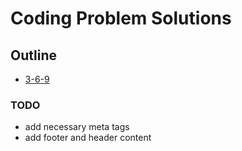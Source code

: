 # Coding Problem Solutions

## Outline

- [3-6-9](https://github.com/oneminch/coding-problem-solutions/tree/main/src/solutions/3-6-9)

### TODO

- add necessary meta tags
- add footer and header content

